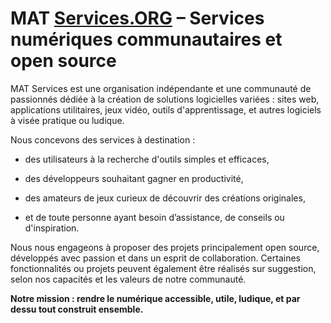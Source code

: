 <html>
  <body>
    <h1>MAT <a href="https://mat-services.github.io">Services.ORG</a> – Services numériques communautaires et open source</h1>
    MAT Services est une organisation indépendante et une communauté de passionnés dédiée à la création de solutions logicielles variées : sites web, applications utilitaires, jeux vidéo, outils d'apprentissage, et autres logiciels à visée pratique ou ludique.

  Nous concevons des services à destination :
  
  - des utilisateurs à la recherche d'outils simples et efficaces,
  
  - des développeurs souhaitant gagner en productivité,
  
  - des amateurs de jeux curieux de découvrir des créations originales,
  
  - et de toute personne ayant besoin d’assistance, de conseils ou d'inspiration.
  
  Nous nous engageons à proposer des projets principalement open source, développés avec passion et dans un esprit de collaboration.
  Certaines fonctionnalités ou projets peuvent également être réalisés sur suggestion, selon nos capacités et les valeurs de notre communauté.
  
  **Notre mission : rendre le numérique accessible, utile, ludique, et par dessu tout construit ensemble.**
  </body>
</html>
<!--

**Here are some ideas to get you started:**

🙋‍♀️ A short introduction - what is your organization all about?
🌈 Contribution guidelines - how can the community get involved?
👩‍💻 Useful resources - where can the community find your docs? Is there anything else the community should know?
🍿 Fun facts - what does your team eat for breakfast?
🧙 Remember, you can do mighty things with the power of [Markdown](https://docs.github.com/github/writing-on-github/getting-started-with-writing-and-formatting-on-github/basic-writing-and-formatting-syntax)
-->
